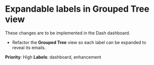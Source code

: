 # Expandable labels in Grouped Tree view

These changes are to be implemented in the Dash dashboard.

- Refactor the **Grouped Tree** view so each label can be expanded to reveal its emails.

**Priority**: High
**Labels**: dashboard, enhancement
